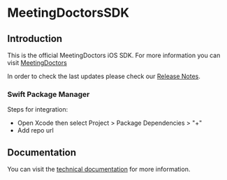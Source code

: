 # MeetingDoctorsSDK

## Introduction

This is the official MeetingDoctors iOS SDK. For more information you can visit [MeetingDoctors](https://meetingdoctors.com/)

In order to check the last updates please check our [Release Notes](https://developer.meetingdoctors.com/mobile/ios/chat-vc/release-notes).

### Swift Package Manager 

Steps for integration:

- Open Xcode then select Project > Package Dependencies > "+"
- Add repo url

## Documentation

You can visit the [technical documentation](https://developer.meetingdoctors.com/mobile/ios/chat-vc/installation) for more information.
